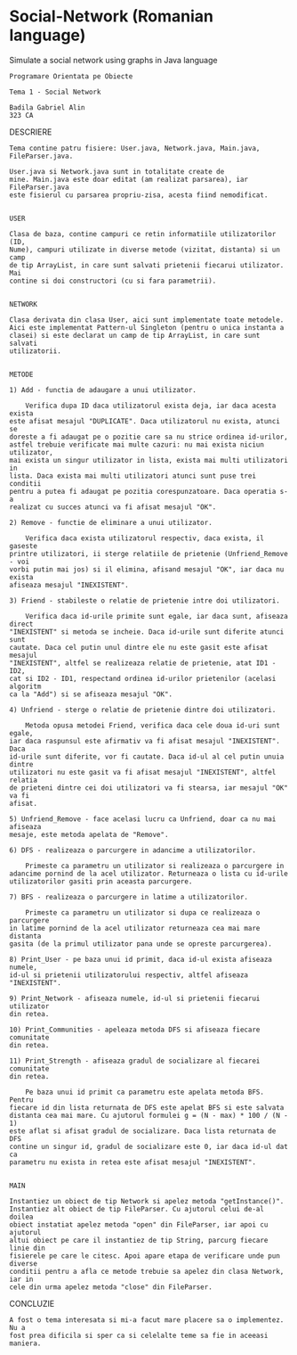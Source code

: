 # Social-Network (Romanian language)
Simulate a social network using graphs in Java language


	Programare Orientata pe Obiecte
  
	Tema 1 - Social Network

	Badila Gabriel Alin
	323 CA


DESCRIERE

	Tema contine patru fisiere: User.java, Network.java, Main.java, 
	FileParser.java. 
	
	User.java si Network.java sunt in totalitate create de 
	mine. Main.java este doar editat (am realizat parsarea), iar FileParser.java
	este fisierul cu parsarea propriu-zisa, acesta fiind nemodificat.
	
	
	USER
	
	Clasa de baza, contine campuri ce retin informatiile utilizatorilor (ID, 
	Nume), campuri utilizate in diverse metode (vizitat, distanta) si un camp 
	de tip ArrayList, in care sunt salvati prietenii fiecarui utilizator. Mai 
	contine si doi constructori (cu si fara parametrii).
	
	
	NETWORK
	
	Clasa derivata din clasa User, aici sunt implementate toate metodele.
	Aici este implementat Pattern-ul Singleton (pentru o unica instanta a 
	clasei) si este declarat un camp de tip ArrayList, in care sunt salvati 
	utilizatorii.
	
	
	METODE
	
	1) Add - functia de adaugare a unui utilizator.
		
		Verifica dupa ID daca utilizatorul exista deja, iar daca acesta exista 
	este afisat mesajul "DUPLICATE". Daca utilizatorul nu exista, atunci se 
	doreste a fi adaugat pe o pozitie care sa nu strice ordinea id-urilor, 
	astfel trebuie verificate mai multe cazuri: nu mai exista niciun utilizator, 
	mai exista un singur utilizator in lista, exista mai multi utilizatori in 
	lista. Daca exista mai multi utilizatori atunci sunt puse trei conditii 
	pentru a putea fi adaugat pe pozitia corespunzatoare. Daca operatia s-a 
	realizat cu succes atunci va fi afisat mesajul "OK".
	
	2) Remove - functie de eliminare a unui utilizator.
	
		Verifica daca exista utilizatorul respectiv, daca exista, il gaseste 
	printre utilizatori, ii sterge relatiile de prietenie (Unfriend_Remove - voi 
	vorbi putin mai jos) si il elimina, afisand mesajul "OK", iar daca nu exista 
	afiseaza mesajul "INEXISTENT".
		
	3) Friend - stabileste o relatie de prietenie intre doi utilizatori.
	
		Verifica daca id-urile primite sunt egale, iar daca sunt, afiseaza direct 
	"INEXISTENT" si metoda se incheie. Daca id-urile sunt diferite atunci sunt 
	cautate. Daca cel putin unul dintre ele nu este gasit este afisat mesajul 
	"INEXISTENT", altfel se realizeaza relatie de prietenie, atat ID1 - ID2, 
	cat si ID2 - ID1, respectand ordinea id-urilor prietenilor (acelasi algoritm 
	ca la "Add") si se afiseaza mesajul "OK".
	
	4) Unfriend - sterge o relatie de prietenie dintre doi utilizatori.
		
		Metoda opusa metodei Friend, verifica daca cele doua id-uri sunt egale, 
	iar daca raspunsul este afirmativ va fi afisat mesajul "INEXISTENT". Daca 
	id-urile sunt diferite, vor fi cautate. Daca id-ul al cel putin unuia dintre 
	utilizatori nu este gasit va fi afisat mesajul "INEXISTENT", altfel relatia 
	de prieteni dintre cei doi utilizatori va fi stearsa, iar mesajul "OK" va fi 
	afisat.
	
	5) Unfriend_Remove - face acelasi lucru ca Unfriend, doar ca nu mai afiseaza 
	mesaje, este metoda apelata de "Remove".
	
	6) DFS - realizeaza o parcurgere in adancime a utilizatorilor.
	
		Primeste ca parametru un utilizator si realizeaza o parcurgere in 
	adancime pornind de la acel utilizator. Returneaza o lista cu id-urile 
	utilizatorilor gasiti prin aceasta parcurgere.
	
	7) BFS - realizeaza o parcurgere in latime a utilizatorilor.
	
		Primeste ca parametru un utilizator si dupa ce realizeaza o parcurgere 
	in latime pornind de la acel utilizator returneaza cea mai mare distanta 
	gasita (de la primul utilizator pana unde se opreste parcurgerea).
	
	8) Print_User - pe baza unui id primit, daca id-ul exista afiseaza numele, 
	id-ul si prietenii utilizatorului respectiv, altfel afiseaza "INEXISTENT".
	
	9) Print_Network - afiseaza numele, id-ul si prietenii fiecarui utilizator 
	din retea.
	
	10) Print_Communities - apeleaza metoda DFS si afiseaza fiecare comunitate 
	din retea.
	
	11) Print_Strength - afiseaza gradul de socializare al fiecarei comunitate 
	din retea.
	
		Pe baza unui id primit ca parametru este apelata metoda BFS. Pentru 
	fiecare id din lista returnata de DFS este apelat BFS si este salvata 
	distanta cea mai mare. Cu ajutorul formulei g = (N - max) * 100 / (N - 1) 
	este aflat si afisat gradul de socializare. Daca lista returnata de DFS 
	contine un singur id, gradul de socializare este 0, iar daca id-ul dat ca 
	parametru nu exista in retea este afisat mesajul "INEXISTENT".
	
	
	MAIN
	
	Instantiez un obiect de tip Network si apelez metoda "getInstance()". 
	Instantiez alt obiect de tip FileParser. Cu ajutorul celui de-al doilea 
	obiect instatiat apelez metoda "open" din FileParser, iar apoi cu ajutorul 
	altui obiect pe care il instantiez de tip String, parcurg fiecare linie din 
	fisierele pe care le citesc. Apoi apare etapa de verificare unde pun diverse 
	conditii pentru a afla ce metode trebuie sa apelez din clasa Network, iar in 
	cele din urma apelez metoda "close" din FileParser.
	
CONCLUZIE

	A fost o tema interesata si mi-a facut mare placere sa o implementez. Nu a 
	fost prea dificila si sper ca si celelalte teme sa fie in aceeasi maniera.
